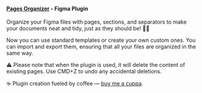 #### [Pages Organizer](http://www.figma.com/community/plugin/1211948941103422489 "Pages Organizer") - Figma Plugin

Organize your Figma files with pages, sections, and separators to make your documents neat and tidy, just as they should be! 📂🚀

Now you can use standard templates or create your own custom ones. You can import and export them, ensuring that all your files are organized in the same way.

⚠️ Please note that when the plugin is used, it will delete the content of existing pages. Use CMD+Z to undo any accidental deletions.

☕️ Plugin creation fueled by coffee — [buy me a cuppa](http://www.buymeacoffee.com/darwiiiin "buy me a cuppa").
